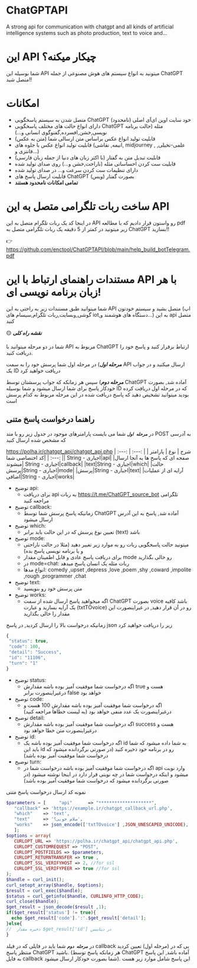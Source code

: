 


# ChatGPTAPI
A strong api for communication with chatgpt and all kinds of artificial intelligence systems such as photo production, text to voice and...
# این API چیکار میکنه؟
شما بوسیله این API میتونید به انواع سیستم های هوش مصنوعی از جمله ChatGPT متصل شید!!

# امکانات

 - متصل شدن به سیستم پاسخگویی ChatGPT خود سایت اوپن ای‌آی اصلی (نامحدود)
 - دارای انواع حالت های مختلف پاسخگویی ChatGPT مثله (حالت برنامه نویسی,خشن,افسرده,گفتوگوی انسانی و...)
 - قابلیت تولید انواع عکس براساس متن ارسالی شما (متن به عکس)
 - قابلیت تولید انواع عکس با جلوه های (انیمه, نقاشی, midjourney , علمی-تخیلی, فانتزی و...)
 - قابلیت تبدیل متن به گفتار (با اکثر زبان های دنیا از جمله زبان فارسی)
 - قابلیت ست کردن احساساتی مثله (ناراحت,خشن و...) روی صدای تولید شده
 - دارای تنظیمات ست کردن سرعت و... در صدای تولید شده
 - قابلیت ارسال پاسخ های ChatGPT بصورت گفتار (ویس)
 - **تمامی امکانات نامحدود هستند**

# ساخت ربات تلگرامی متصل به این API

در اینجا کد یک ربات تلگرام متصل به این API رو واستون قرار دادیم که با مطالعه pdf زیر میتونید در کمتر از 5 دقیقه یک ربات تلگرامی متصل به ChatGPT بسازید!!

👉 https://github.com/enctool/ChatGPTAPI/blob/main/help_build_botTelegram.pdf

# مستندات راهنمای ارتباط با این API با هر زبان برنامه نویسی ای!
شما میتوانید طبق مستندات زیر به راحتی به این API متصل بشید و سیستم خودتون (اپ گوشی,وبسایت,ربات تلگرام,سیسام های iot,دستگاه های هوشمند و...) به این api متصل کنید

🟡 ***نقشه راه کلی***

شما  در  دو  مرحله  میتوانید  با  API  مربوط  به  ChatGPT  ارتباط  برقرار  کنید  و  پاسخ  خود  را  دریافت  کنید.

***مرحله  اول***) در  مرحله  اول  شما  پرسش  خود  را  به  سمت  API  ارسال  میکنید  و  در  جواب  یک  ID  دریافت  خواهید  کرد

***مرحله  دوم***) سپس  هر  زمانکه  که  جواب  پرسشتان  توسط  ChatGPT  آماده  شد, بصورت  خودکار  پاسخ  برای  شما  ارسال  میشود  و  شما  بوسیله  ID  که  در  مرحله  اول  دریافت  کرده  بودید  میتوانید  تشخیص  دهید  که  پاسخ  دریافت  شده  در  این  مرحله  مربوط  به  کدام  پرسش  است

## راهنما درخواست پاسخ متنی

در ***`مرحله اول`*** شما می بایست پارامترهای موجود در جدول زیر رو با متد POST به آدرسی که مشخص شده ارسال کنید

https://polha.ir/chatgpt_api/chatgpt_api.php
| شرح | نوع | پارامتر |
|    :---:     |     :---:      |     :---:     |
|کد اختصاصی شما| String - اجباری|api|
|صفحه ای که پاسخ ها به آنجا ارسال میشوند| String - اجباری|callback|
|text|String - اجباری|which|
|حالت پرسش|String - اجباری|mode|
|پرسش|String - اجباری|text|
|آرایه ای از عملیات اضافی|String - اجباری|works|

 - توضیح api:
   - برای دریافت api به ربات https://t.me/ChatGPT_source_bot تلگرامی  مراجعه کنید
 - توضیح callback:
	 - زمانیکه پاسخ پرسش شما توسط ChatGPT آماده شد, پاسخ به این آدرس ارسال میشود
 - توضیح which:
	 - تعیین نوع پرسش که در این حالت باید برابر (text) باشد
 - توضیح mode:
	 - میتونید حالت پاسخگویی ربات رو به موارد زیر تغییر دهید (مثلا در حالت ناراحتی و یا برنامه نویسی پاسخ بده)
	 - برای دریافت پاسخ عادی و قابل اطمینان مقدار mode رو خالی بگذارید
	 - در mode=chat: ربات مثله یک انسان پاسخ میدهد
	 - انواع مدها: comedy ,upset ,depress ,love ,poem ,shy ,coward ,impolite ,rough ,programmer ,chat
 - توضیح text:
	 - متن پرسش خود رو بنویسید
 - توضیح works:
	 - اگه میخواهید پاسخ ارسال شده از سمت ChatGPT بصورت voice باشد کافیه یک آرایه بسازید و عبارت (txtTOvoice) رو در آن قرار دهید, در غیراینصورت این مقدار را خالی بگذارید

 زمانیکه درخواست بالا را ارسال کردید, در پاسخ json زیر را دریافت خواهید کرد

 ```php
{
  "status": true,
  "code": 100,
  "detail": "Success",
  "id": "11106",
  "turn": "1"
}
 ```
 - توضیح status:
	 - اگه درخواست شما موفقیت آمیز بوده باشه مقدارش true هست و درغیراینصورت برابر false خواهد بود
 - توضیح code:
	 - اگه درخواست شما موفقیت آمیز بوده باشه مقدارش 100 هست و درغیراینصورت یک عدد منفی خواهد بود (به لیست خطاها مراجعه کنید)
 - توضیح detail:
	 - اگه درخواست شما موفقیت آمیز بوده باشه مقدارش success هست و درغیراینصورت متن خطا خواهد بود
 - توضیح id:
	 - اگه درخواست شما موفقیت آمیز بوده باشه یک id به شما داده میشود که شما باید این id رو در برنامه خود ذخیره کنید (در صورتی برگردانده میشود که درخواست شما موفقیت آمیز بوده باشد)
 - توضیح turn:
	 - اگه درخواست شما موفقیت آمیز بوده باشه درخواست شما در api وارد نوبت میشود و اینکه درخواست شما در چه نوبتی قرار دارد در اینجا نوشته میشود (در صورتی برگردانده میشود که درخواست شما موفقیت آمیز بوده باشد)

نمونه کد ارسال درخواست پاسخ متنی
 ```php
$parameters = [   	"api"      => "********************",
   	"callback" => 'https://example.ir/chatgpt_callback_url.php',
   	"which"    => 'text',
   	"text"     => 'سلام خوبی؟',
   	"works"    => json_encode(['txtTOvoice'] ,JSON_UNESCAPED_UNICODE),
   	];
$options = array(
	CURLOPT_URL => 'https://polha.ir/chatgpt_api/chatgpt_api.php',
	CURLOPT_CUSTOMREQUEST => "POST",
	CURLOPT_POSTFIELDS => $parameters,
	CURLOPT_RETURNTRANSFER => true ,
	CURLOPT_SSL_VERIFYHOST => 2, //for ssl
	CURLOPT_SSL_VERIFYPEER => true //for ssl
);
$handle = curl_init();
curl_setopt_array($handle, $options);
$result = curl_exec($handle);
$status = curl_getinfo($handle, CURLINFO_HTTP_CODE);
curl_close($handle);
$get_result = json_decode($result ,1);
if($get_result['status'] != true){
   echo $get_result['code'].':'.$get_result['detail'];
}else{
//  ذخیره مقدار $get_result['id'] در دیتابیس		
}
```

در ***`مرحله دوم`*** شما باید در فایلی که در فیلد callback یی که در (مرحله اول) تعیین کردید منتظر پاسخ ChatGPT باشید. (هر زمانکه پاسخ توسط ChatGPT آماده باشد, این پاسخ به فایل callback شما بصورت خودکار ارسال میشود). این پاسخ شامل موارد زیر هست
